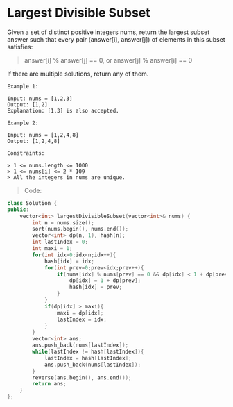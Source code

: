 # Largest Divisible Subset

Given a set of distinct positive integers nums, return the largest subset answer such that every pair (answer[i], answer[j]) of elements in this subset satisfies:

> answer[i] % answer[j] == 0, or
> answer[j] % answer[i] == 0

If there are multiple solutions, return any of them.

 
```
Example 1:

Input: nums = [1,2,3]
Output: [1,2]
Explanation: [1,3] is also accepted.
```
```
Example 2:

Input: nums = [1,2,4,8]
Output: [1,2,4,8]
``` 
```
Constraints:

> 1 <= nums.length <= 1000
> 1 <= nums[i] <= 2 * 109
> All the integers in nums are unique.
```

>Code:

```cpp
class Solution {
public:
    vector<int> largestDivisibleSubset(vector<int>& nums) {
        int n = nums.size();
        sort(nums.begin(), nums.end());
        vector<int> dp(n, 1), hash(n);
        int lastIndex = 0;
        int maxi = 1;
        for(int idx=0;idx<n;idx++){
            hash[idx] = idx;
            for(int prev=0;prev<idx;prev++){
                if(nums[idx] % nums[prev] == 0 && dp[idx] < 1 + dp[prev]){
                    dp[idx] = 1 + dp[prev];
                    hash[idx] = prev;      
                }
            }
            if(dp[idx] > maxi){
                maxi = dp[idx];
                lastIndex = idx;
            }
        }
        vector<int> ans;
        ans.push_back(nums[lastIndex]);
        while(lastIndex != hash[lastIndex]){
            lastIndex = hash[lastIndex];
            ans.push_back(nums[lastIndex]);
        }
        reverse(ans.begin(), ans.end());
        return ans;
    }
};

```
